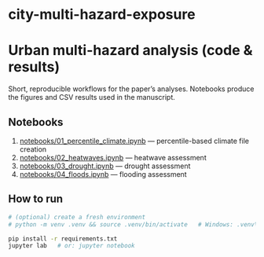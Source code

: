 # city-multi-hazard-exposure
# Urban multi-hazard analysis (code & results)

Short, reproducible workflows for the paper’s analyses. Notebooks produce the figures and CSV results used in the manuscript.

## Notebooks
1. [notebooks/01_percentile_climate.ipynb](notebooks/01_percentile_climate.ipynb) — percentile-based climate file creation  
2. [notebooks/02_heatwaves.ipynb](notebooks/02_heatwaves.ipynb) — heatwave assessment  
3. [notebooks/03_drought.ipynb](notebooks/03_drought.ipynb) — drought assessment  
4. [notebooks/04_floods.ipynb](notebooks/04_floods.ipynb) — flooding assessment

## How to run
```bash
# (optional) create a fresh environment
# python -m venv .venv && source .venv/bin/activate   # Windows: .venv\Scripts\activate

pip install -r requirements.txt
jupyter lab   # or: jupyter notebook

